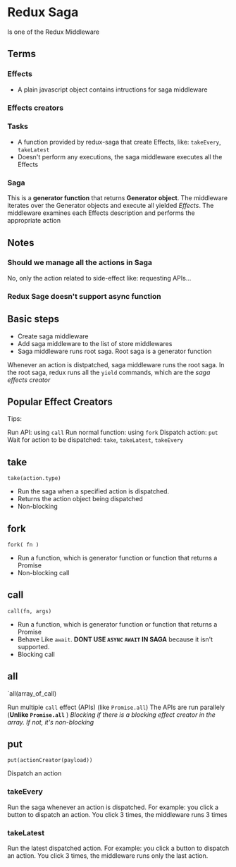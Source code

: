 # Redux Saga

Is one of the Redux Middleware

## Terms

### Effects

- A plain javascript object contains intructions for saga middleware

### Effects creators

### Tasks

- A function provided by redux-saga that create Effects, like: `takeEvery`, `takeLatest`
- Doesn't perform any executions, the saga middleware executes all the Effects

### Saga

This is a **generator function** that returns **Generator object**. The middleware iterates over the Generator objects and execute all yielded *Effects*. The middleware examines each Effects description and performs the appropriate action

## Notes

### Should we manage all the actions in Saga
No, only the action related to side-effect like: requesting APIs...

### Redux Sage doesn't support async function

## Basic steps

- Create saga middleware
- Add saga middleware to the list of store middlewares
- Saga middleware runs root saga. Root saga is a generator function

Whenever an action is distpatched, saga middleware runs the root saga. In the root saga, redux runs all the `yield` commands, which are the
*saga effects creator*

## Popular Effect Creators

Tips:

Run API: using `call`
Run normal function: using `fork`
Dispatch action: `put`
Wait for action to be dispatched: `take`, `takeLatest`, `takeEvery`

## take

`take(action.type)`

- Run the saga when a specified action is dispatched.
- Returns the action object being dispatched
- Non-blocking

## fork

`fork( fn )`

- Run a function, which is generator function or function that returns a Promise
- Non-blocking call

## call

`call(fn, args)`

- Run a function, which is generator function or function that returns a Promise
- Behave Like `await`. **DONT USE `ASYNC` `AWAIT` IN SAGA** because it isn't supported.
- Blocking call

## all

`all(array_of_call)

Run multiple `call` effect (APIs) (like `Promise.all`)
The APIs are run parallely (**Unlike `Promise.all`** )
*Blocking if there is a blocking effect creator in the array. If not, it's non-blocking*

## put

`put(actionCreator(payload))`

Dispatch an action

### takeEvery

Run the saga whenever an action is dispatched. For example: you click a button to dispatch an action. You click 3 times, the middleware runs 3 times

### takeLatest

Run the latest dispatched action. For example: you click a button to dispatch an action. You click 3 times, the middleware runs only the last action.
